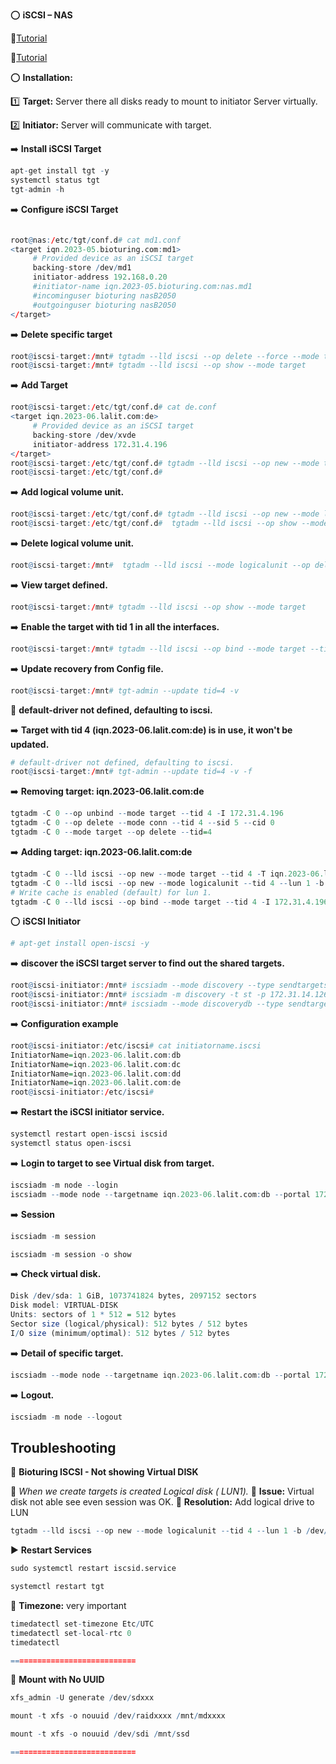 :o: **iSCSI – NAS**

:link:[Tutorial](https://www.howtoforge.com/tutorial/how-to-setup-iscsi-storage-server-on-ubuntu-2004-lts/)

:link:[Tutorial](https://manpages.ubuntu.com/manpages/xenial/man8/tgtadm.8.html)

:o: **Installation:**

:one: **Target:** Server there all disks ready to mount to initiator Server virtually.

:two: **Initiator:** Server will communicate with target.

:arrow_right: **Install iSCSI Target**
```R
apt-get install tgt -y
systemctl status tgt
tgt-admin -h
```

:arrow_right: **Configure iSCSI Target**

```R

root@nas:/etc/tgt/conf.d# cat md1.conf 
<target iqn.2023-05.bioturing.com:md1>
     # Provided device as an iSCSI target
     backing-store /dev/md1
     initiator-address 192.168.0.20
     #initiator-name iqn.2023-05.bioturing.com:nas.md1
     #incominguser bioturing nasB2050
     #outgoinguser bioturing nasB2050
</target>
```
:arrow_right: **Delete specific target**

```R
root@iscsi-target:/mnt# tgtadm --lld iscsi --op delete --force --mode target --tid 4
root@iscsi-target:/mnt# tgtadm --lld iscsi --op show --mode target
```

:arrow_right: **Add Target**

```R
root@iscsi-target:/etc/tgt/conf.d# cat de.conf
<target iqn.2023-06.lalit.com:de>
     # Provided device as an iSCSI target
     backing-store /dev/xvde
     initiator-address 172.31.4.196
</target>
root@iscsi-target:/etc/tgt/conf.d# tgtadm --lld iscsi --op new --mode target --tid 2 -T iqn.2023-06.lalit.com:de
root@iscsi-target:/etc/tgt/conf.d#
```

:arrow_right: **Add logical volume unit.**

```R
root@iscsi-target:/etc/tgt/conf.d# tgtadm --lld iscsi --op new --mode logicalunit --tid 2 --lun 1 -b /dev/xvde
root@iscsi-target:/etc/tgt/conf.d#  tgtadm --lld iscsi --op show --mode target
```

:arrow_right: **Delete logical volume unit.**
```R
root@iscsi-target:/mnt#  tgtadm --lld iscsi --mode logicalunit --op delete --tid=2 --lun=1
```

:arrow_right: **View target defined.**

```R
root@iscsi-target:/mnt# tgtadm --lld iscsi --op show --mode target
```

:arrow_right: **Enable the target with tid 1 in all the interfaces.**

```R
root@iscsi-target:/mnt# tgtadm --lld iscsi --op bind --mode target --tid 1 -I ALL
```

:arrow_right: **Update recovery from Config file.**
```R
root@iscsi-target:/mnt# tgt-admin --update tid=4 -v
```
:bell: **default-driver not defined, defaulting to iscsi.**

:arrow_right: **Target with tid 4 (iqn.2023-06.lalit.com:de) is in use, it won't be updated.**
```R
# default-driver not defined, defaulting to iscsi.
root@iscsi-target:/mnt# tgt-admin --update tid=4 -v -f
```

:arrow_right: **Removing target: iqn.2023-06.lalit.com:de**
```R
tgtadm -C 0 --op unbind --mode target --tid 4 -I 172.31.4.196
tgtadm -C 0 --op delete --mode conn --tid 4 --sid 5 --cid 0
tgtadm -C 0 --mode target --op delete --tid=4
```

:arrow_right: **Adding target: iqn.2023-06.lalit.com:de**
```R
tgtadm -C 0 --lld iscsi --op new --mode target --tid 4 -T iqn.2023-06.lalit.com:de
tgtadm -C 0 --lld iscsi --op new --mode logicalunit --tid 4 --lun 1 -b "/dev/xvde"
# Write cache is enabled (default) for lun 1.
tgtadm -C 0 --lld iscsi --op bind --mode target --tid 4 -I 172.31.4.196
```

:o: **iSCSI Initiator**
```R
# apt-get install open-iscsi -y
```
:arrow_right: **discover the iSCSI target server to find out the shared targets.**
```R
root@iscsi-initiator:/mnt# iscsiadm --mode discovery --type sendtargets --portal  172.31.14.126:3260
root@iscsi-initiator:/mnt# iscsiadm -m discovery -t st -p 172.31.14.126
root@iscsi-initiator:/mnt# iscsiadm --mode discoverydb --type sendtargets --portal 172.31.14.126 --discover
```

:arrow_right: **Configuration example**

```R
root@iscsi-initiator:/etc/iscsi# cat initiatorname.iscsi
InitiatorName=iqn.2023-06.lalit.com:db
InitiatorName=iqn.2023-06.lalit.com:dc
InitiatorName=iqn.2023-06.lalit.com:dd
InitiatorName=iqn.2023-06.lalit.com:de
root@iscsi-initiator:/etc/iscsi#
```

:arrow_right: **Restart the iSCSI initiator service.**

```R
systemctl restart open-iscsi iscsid
systemctl status open-iscsi
```

:arrow_right: **Login to target to see Virtual disk from target.**

```R
iscsiadm -m node --login
iscsiadm --mode node --targetname iqn.2023-06.lalit.com:db --portal 172.31.14.126:3260 --login
```

:arrow_right: **Session**

```R
iscsiadm -m session

iscsiadm -m session -o show

```
:arrow_right: **Check virtual disk.**

```R
Disk /dev/sda: 1 GiB, 1073741824 bytes, 2097152 sectors
Disk model: VIRTUAL-DISK
Units: sectors of 1 * 512 = 512 bytes
Sector size (logical/physical): 512 bytes / 512 bytes
I/O size (minimum/optimal): 512 bytes / 512 bytes

```

:arrow_right: **Detail of specific target.**
```R
iscsiadm --mode node --targetname iqn.2023-06.lalit.com:db --portal 172.31.14.126:3260
```

:arrow_right: **Logout.**
```R
iscsiadm -m node --logout
```

## Troubleshooting

:red_circle: **Bioturing ISCSI - Not showing Virtual DISK**

:star2: *When we create targets is created Logical disk ( LUN1).* 
:star2: **Issue:** Virtual disk not able see even session was OK.
:star2: **Resolution:** Add logical drive to LUN

```R
tgtadm --lld iscsi --op new --mode logicalunit --tid 4 --lun 1 -b /dev/md3
```

:arrow_forward: **Restart Services**
```R
sudo systemctl restart iscsid.service

systemctl restart tgt

```

:large_blue_diamond: **Timezone:** very important

```R
timedatectl set-timezone Etc/UTC
timedatectl set-local-rtc 0
timedatectl
```

```R
============================
```

:red_circle: **Mount with No UUID**

```R
xfs_admin -U generate /dev/sdxxx

mount -t xfs -o nouuid /dev/raidxxxx /mnt/mdxxxx

mount -t xfs -o nouuid /dev/sdi /mnt/ssd

```

```R
============================
```
